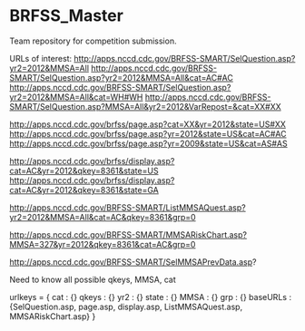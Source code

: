 BRFSS_Master
============

Team repository for competition submission.

URLs of interest:
http://apps.nccd.cdc.gov/BRFSS-SMART/SelQuestion.asp?yr2=2012&MMSA=All
http://apps.nccd.cdc.gov/BRFSS-SMART/SelQuestion.asp?yr2=2012&MMSA=All&cat=AC#AC
http://apps.nccd.cdc.gov/BRFSS-SMART/SelQuestion.asp?yr2=2012&MMSA=All&cat=WH#WH
http://apps.nccd.cdc.gov/BRFSS-SMART/SelQuestion.asp?MMSA=All&yr2=2012&VarRepost=&cat=XX#XX


http://apps.nccd.cdc.gov/brfss/page.asp?cat=XX&yr=2012&state=US#XX
http://apps.nccd.cdc.gov/brfss/page.asp?yr=2012&state=US&cat=AC#AC
http://apps.nccd.cdc.gov/brfss/page.asp?yr=2009&state=US&cat=AS#AS

http://apps.nccd.cdc.gov/brfss/display.asp?cat=AC&yr=2012&qkey=8361&state=US
http://apps.nccd.cdc.gov/brfss/display.asp?cat=AC&yr=2012&qkey=8361&state=GA

http://apps.nccd.cdc.gov/BRFSS-SMART/ListMMSAQuest.asp?yr2=2012&MMSA=All&cat=AC&qkey=8361&grp=0

http://apps.nccd.cdc.gov/BRFSS-SMART/MMSARiskChart.asp?MMSA=327&yr=2012&qkey=8361&cat=AC&grp=0

http://apps.nccd.cdc.gov/BRFSS-SMART/SelMMSAPrevData.asp?

Need to know all possible qkeys, MMSA, cat

urlkeys = {
    cat : {}
    qkeys : {}
    yr2 : {}
    state : {}
    MMSA : {}
    grp : {}
    baseURLs : {SelQuestion.asp, page.asp, display.asp, ListMMSAQuest.asp, MMSARiskChart.asp}
    }
